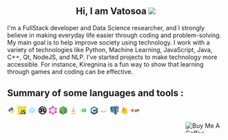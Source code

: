 <div align="center">
  <h2> Hi, I am Vatosoa <img src="https://media.giphy.com/media/QuPGXNsBfTuJK098vI/giphy.gif" width="50"></h2>
<!--
  [![Twitter: @VRazafindrazaka](https://img.shields.io/twitter/follow/VRazafindrazaka?style=social)](https://twitter.com/VRazafindrazaka)
  [![Linkedin: Vatosoa Razafindrazaka](https://img.shields.io/badge/vatosoa-razafindrazaka-blue?style=flat-square&logo=Linkedin&logoColor=white&link=https://www.linkedin.com/in/vatosoa-razafindrazaka/)](https://www.linkedin.com/in/vatosoa-razafindrazaka/)
  [![GitHub Vatosoa](https://img.shields.io/github/followers/Vatosoa?label=follow&style=social)](https://github.com/Vatosoa)
  [![Facebook Vatosoa Razafindrazaka](https://img.shields.io/badge/Facebook-Profile-blue?logo=facebook&style=social)](https://www.facebook.com/geekas.v/)
-->
</div>

I'm a FullStack developer and Data Science researcher, and I strongly believe in making everyday life easier through coding and problem-solving. My main goal is to help improve society using technology. I work with a variety of technologies like Python, Machine Learning, JavaScript, Java, C++, Qt, NodeJS, and NLP. I've started projects to make technology more accessible. For instance, Kiregnina is a fun way to show that learning through games and coding can be effective.

## Summary of some languages and tools :
<code><img height="20" src="https://raw.githubusercontent.com/github/explore/80688e429a7d4ef2fca1e82350fe8e3517d3494d/topics/python/python.png"></code>
<code><img height="20" src="https://raw.githubusercontent.com/github/explore/80688e429a7d4ef2fca1e82350fe8e3517d3494d/topics/javascript/javascript.png"></code>
<code><img height="20" src="https://raw.githubusercontent.com/github/explore/80688e429a7d4ef2fca1e82350fe8e3517d3494d/topics/react/react.png"></code>
<code><img height="20" src="https://raw.githubusercontent.com/github/explore/master/topics/rust/rust.png"></code>
<code><img height="20" src="https://raw.githubusercontent.com/github/explore/5c058a388828bb5fde0bcafd4bc867b5bb3f26f3/topics/graphql/graphql.png"></code>
<code><img height="20" src="https://raw.githubusercontent.com/github/explore/80688e429a7d4ef2fca1e82350fe8e3517d3494d/topics/nodejs/nodejs.png"></code>
<code><img height="20" src="https://raw.githubusercontent.com/github/explore/80688e429a7d4ef2fca1e82350fe8e3517d3494d/topics/java/java.png"></code>
<code><img height="20" src="https://raw.githubusercontent.com/github/explore/80688e429a7d4ef2fca1e82350fe8e3517d3494d/topics/qt/qt.png"></code>
<code><img height="20" src="https://raw.githubusercontent.com/github/explore/80688e429a7d4ef2fca1e82350fe8e3517d3494d/topics/cpp/cpp.png"></code>
<code><img height="20" src="https://raw.githubusercontent.com/github/explore/80688e429a7d4ef2fca1e82350fe8e3517d3494d/topics/mysql/mysql.png"></code>
<code><img height="20" src="https://raw.githubusercontent.com/github/explore/master/topics/postgresql/postgresql.png"></code>
<code><img height="20" src="https://raw.githubusercontent.com/github/explore/80688e429a7d4ef2fca1e82350fe8e3517d3494d/topics/firebase/firebase.png"></code>
<code><img height="20" src="https://raw.githubusercontent.com/github/explore/80688e429a7d4ef2fca1e82350fe8e3517d3494d/topics/git/git.png"></code>
<div>
  <a href="https://www.buymeacoffee.com/vatosoa" target="_blank">
    <img src="https://cdn.buymeacoffee.com/buttons/default-orange.png" alt="Buy Me A Coffee" height="25" width="90" style="float:right">
  </a>
</div>
